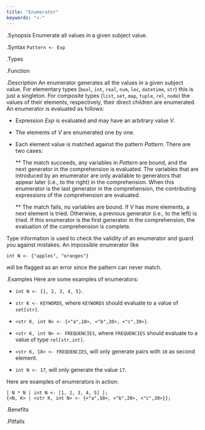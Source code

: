 ```yaml
---
title: "Enumerator"
keywords: "<-"
---
```


.Synopsis
Enumerate all values in a given subject value.

.Syntax
`Pattern <- Exp`

.Types

.Function

.Description
An enumerator generates all the values in a given subject value. 
For elementary types (`bool`, `int`, `real`, `num`, `loc`, `datetime`, `str`) this is just a singleton.
For composite types (`list`, `set`, `map`, `tuple`, `rel`, `node`) the values of their elements, 
respectively, their direct children are enumerated. An enumerator is evaluated as follows:

*  Expression _Exp_ is evaluated and may have an arbitrary value _V_.

*  The elements of _V_ are enumerated one by one.

*  Each element value is matched against the pattern _Pattern_. There are two cases:

   ** The match succeeds, any variables in _Pattern_ are bound, and the next generator in the comprehension is evaluated. 
      The variables that are introduced by an enumerator are only available to generators that appear later (i.e., to the right) 
      in the comprehension. When this enumerator is the last generator in the comprehension,
      the contributing expressions of the comprehension are evaluated.

   ** The match fails, no variables are bound. If _V_ has more elements, a next element is tried. 
      Otherwise, a previous generator (i.e., to the left) is tried. If this enumerator is the first generator in the comprehension,
      the evaluation of the comprehension is complete.

Type information is used to check the validity of an enumerator and guard you against mistakes.
An impossible enumerator like 

```rascal
int N <- {"apples", "oranges"}
```
will be flagged as an error since the pattern can never match.

.Examples
Here are some examples of enumerators:

*  `int N <- {1, 2, 3, 4, 5}`.

*  `str K <- KEYWORDS`, where `KEYWORDS` should evaluate to a value of `set[str]`.

*  `<str K, int N> <- {<"a",10>, <"b",20>, <"c",30>}`.

*  `<str K, int N> <- FREQUENCIES`, where `FREQUENCIES` should evaluate to a value of type `rel[str,int]`.

*  `<str K, 10> <- FREQUENCIES`, will only generate pairs with `10` as second element.

*  `int N <- 17`, will only generate the value `17`.


Here are examples of enumerators in action:
```rascal-shell
[ N * N | int N <- [1, 2, 3, 4, 5] ];
{<N, K> | <str K, int N> <- {<"a",10>, <"b",20>, <"c",30>}};
```

.Benefits

.Pitfalls

